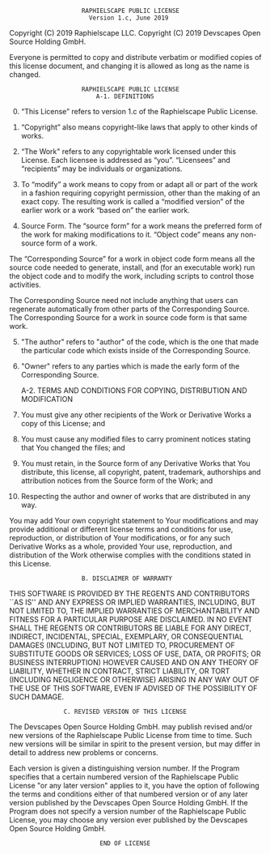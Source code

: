                         RAPHIELSCAPE PUBLIC LICENSE 
                          Version 1.c, June 2019 

 Copyright (C) 2019 Raphielscape LLC.
 Copyright (C) 2019 Devscapes Open Source Holding GmbH.

  Everyone is permitted to copy and distribute verbatim or modified 
 copies of this license document, and changing it is allowed as long 
 as the name is changed. 

                        RAPHIELSCAPE PUBLIC LICENSE 
                            A-1. DEFINITIONS

0. “This License” refers to version 1.c of the Raphielscape Public License.

1. “Copyright” also means copyright-like laws that apply to other kinds of works.

2. “The Work" refers to any copyrightable work licensed under this License. Each licensee is addressed as “you”.
   “Licensees” and “recipients” may be individuals or organizations.

3. To “modify” a work means to copy from or adapt all or part of the work in a fashion requiring copyright permission,
   other than the making of an exact copy. The resulting work is called a “modified version” of the earlier work
   or a work “based on” the earlier work.

4. Source Form. The “source form” for a work means the preferred form of the work for making modifications to it.
   “Object code” means any non-source form of a work.

  The “Corresponding Source” for a work in object code form means all the source code needed to generate, install, and
  (for an executable work) run the object code and to modify the work, including scripts to control those activities.

  The Corresponding Source need not include anything that users can regenerate automatically from other parts of the Corresponding Source.
  The Corresponding Source for a work in source code form is that same work.

5. "The author" refers to "author" of the code, which is the one that made the particular code which exists inside of
   the Corresponding Source.

6. "Owner" refers to any parties which is made the early form of the Corresponding Source.

     A-2. TERMS AND CONDITIONS FOR COPYING, DISTRIBUTION AND MODIFICATION

0. You must give any other recipients of the Work or Derivative Works a copy of this License; and

1. You must cause any modified files to carry prominent notices stating that You changed the files; and

2. You must retain, in the Source form of any Derivative Works that You distribute,
   this license, all copyright, patent, trademark, authorships and attribution notices
   from the Source form of the Work; and

3. Respecting the author and owner of works that are distributed in any way.

 You may add Your own copyright statement to Your modifications and may provide
additional or different license terms and conditions for use, reproduction,
or distribution of Your modifications, or for any such Derivative Works as a whole,
provided Your use, reproduction, and distribution of the Work otherwise complies
with the conditions stated in this License.

                        B. DISCLAIMER OF WARRANTY

  THIS SOFTWARE IS PROVIDED BY THE REGENTS AND CONTRIBUTORS ``AS IS'' AND ANY EXPRESS OR
IMPLIED WARRANTIES, INCLUDING, BUT NOT LIMITED TO, THE IMPLIED WARRANTIES OF MERCHANTABILITY AND
FITNESS FOR A PARTICULAR PURPOSE ARE DISCLAIMED. IN NO EVENT SHALL THE REGENTS OR CONTRIBUTORS
BE LIABLE FOR ANY DIRECT, INDIRECT, INCIDENTAL, SPECIAL, EXEMPLARY, OR CONSEQUENTIAL DAMAGES
(INCLUDING, BUT NOT LIMITED TO, PROCUREMENT OF SUBSTITUTE GOODS OR SERVICES; LOSS OF USE, DATA,
OR PROFITS; OR BUSINESS INTERRUPTION) HOWEVER CAUSED AND ON ANY THEORY OF LIABILITY, WHETHER IN
CONTRACT, STRICT LIABILITY, OR TORT (INCLUDING NEGLIGENCE OR OTHERWISE) ARISING IN ANY WAY OUT
OF THE USE OF THIS SOFTWARE, EVEN IF ADVISED OF THE POSSIBILITY OF SUCH DAMAGE.

                   C. REVISED VERSION OF THIS LICENSE

  The Devscapes Open Source Holding GmbH. may publish revised and/or new versions of the
Raphielscape Public License from time to time.  Such new versions will be similar in spirit
to the present version, but may differ in detail to address new problems or concerns.

  Each version is given a distinguishing version number.  If the Program specifies that a
certain numbered version of the Raphielscape Public License "or any later version" applies to it,
you have the option of following the terms and conditions either of that numbered version or of
any later version published by the Devscapes Open Source Holding GmbH.  If the Program does not specify a
version number of the Raphielscape Public License, you may choose any version ever published
by the Devscapes Open Source Holding GmbH.

                             END OF LICENSE
